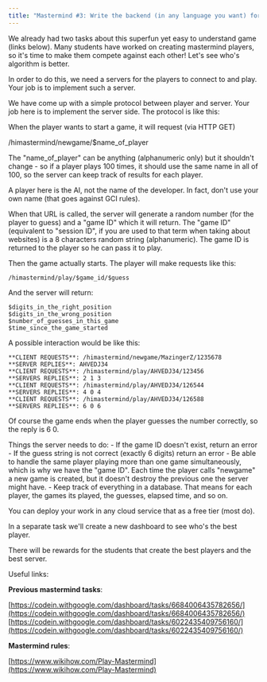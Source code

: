 ```yaml
---
title: "Mastermind #3: Write the backend (in any language you want) for a competition between student submissions"
---
```


We already had two tasks about this superfun yet easy to understand game
(links below). Many students have worked on creating mastermind players,
so it's time to make them compete against each other! Let's see who's
algorithm is better.

In order to do this, we need a servers for the players to connect to and
play. Your job is to implement such a server.

We have come up with a simple protocol between player and server. Your
job here is to implement the server side. The protocol is like this:

When the player wants to start a game, it will request (via HTTP GET)

/himastermind/newgame/$name_of_player

The "name_of_player" can be anything (alphanumeric only) but it
shouldn't change - so if a player plays 100 times, it should use the
same name in all of 100, so the server can keep track of results for
each player.

A player here is the AI, not the name of the developer. In fact, don't
use your own name (that goes against GCI rules).

When that URL is called, the server will generate a random number (for
the player to guess) and a "game ID" which it will return. The "game
ID" (equivalent to "session ID", if you are used to that term when
taking about websites) is a 8 characters random string (alphanumeric).
The game ID is returned to the player so he can pass it to play.

Then the game actually starts. The player will make requests like this:

`/himastermind/play/$game_id/$guess`

And the server will return:
```
$digits_in_the_right_position
$digits_in_the_wrong_position
$number_of_guesses_in_this_game
$time_since_the_game_started
```

A possible interaction would be like this:

```
**CLIENT REQUESTS**: /himastermind/newgame/MazingerZ/1235678  
**SERVER REPLIES**: AHVEDJ34  
**CLIENT REQUESTS**: /himastermind/play/AHVEDJ34/123456  
**SERVERS REPLIES**: 2 1 3  
**CLIENT REQUESTS**: /himastermind/play/AHVEDJ34/126544  
**SERVERS REPLIES**: 4 0 4  
**CLIENT REQUESTS**: /himastermind/play/AHVEDJ34/126588  
**SERVERS REPLIES**: 6 0 6  
```

Of course the game ends when the player guesses the number correctly, so
the reply is 6 0.

Things the server needs to do: - If the game ID doesn't exist, return
an error - If the guess string is not correct (exactly 6 digits) return
an error - Be able to handle the same player playing more than one game
simultaneously, which is why we have the "game ID". Each time the
player calls "newgame" a new game is created, but it doesn't destroy
the previous one the server might have. - Keep track of everything in a
database. That means for each player, the games its played, the guesses,
elapsed time, and so on.

You can deploy your work in any cloud service that as a free tier (most
do).

In a separate task we'll create a new dashboard to see who's the best
player.

There will be rewards for the students that create the best players and
the best server.

Useful links:

 **Previous mastermind tasks**:

[https://codein.withgoogle.com/dashboard/tasks/6684006435782656/](https://codein.withgoogle.com/dashboard/tasks/6684006435782656/)
[https://codein.withgoogle.com/dashboard/tasks/6022435409756160/](https://codein.withgoogle.com/dashboard/tasks/6022435409756160/)

 **Mastermind rules**:

[https://www.wikihow.com/Play-Mastermind](https://www.wikihow.com/Play-Mastermind)

